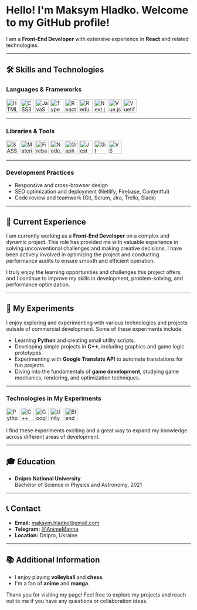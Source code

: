 # Hello! I'm **Maksym Hladko**. Welcome to my GitHub profile!

I am a **Front-End Developer** with extensive experience in **React** and related technologies.

---

## 🛠 Skills and Technologies

### **Languages & Frameworks**

<p align="left">
    <img src="https://cdn.jsdelivr.net/gh/devicons/devicon/icons/html5/html5-original.svg" width="36" height="36" alt="HTML5" />
    <img src="https://cdn.jsdelivr.net/gh/devicons/devicon/icons/css3/css3-original.svg" width="36" height="36" alt="CSS3" />
    <img src="https://cdn.jsdelivr.net/gh/devicons/devicon/icons/javascript/javascript-original.svg" width="36" height="36" alt="JavaScript" />
    <img src="https://cdn.jsdelivr.net/gh/devicons/devicon/icons/typescript/typescript-original.svg" width="36" height="36" alt="TypeScript" />
    <img src="https://cdn.jsdelivr.net/gh/devicons/devicon/icons/react/react-original.svg" width="36" height="36" alt="React" />
    <img src="https://cdn.jsdelivr.net/gh/devicons/devicon/icons/redux/redux-original.svg" width="36" height="36" alt="Redux" />
    <img src="https://cdn.jsdelivr.net/gh/devicons/devicon/icons/nextjs/nextjs-original.svg" width="36" height="36" alt="Next.js" />
    <img src="https://cdn.jsdelivr.net/gh/devicons/devicon/icons/vuejs/vuejs-original.svg" width="36" height="36" alt="Vue.js" />
    <img src="https://cdn.jsdelivr.net/gh/devicons/devicon/icons/vuetify/vuetify-original.svg" width="36" height="36" alt="Vuetify" />
</p>

---

### **Libraries & Tools**

<p align="left">
    <img src="https://cdn.jsdelivr.net/gh/devicons/devicon/icons/sass/sass-original.svg" width="36" height="36" alt="SASS" />
    <img src="https://cdn.jsdelivr.net/gh/devicons/devicon/icons/materialui/materialui-original.svg" width="36" height="36" alt="Material-UI" />
    <img src="https://cdn.jsdelivr.net/gh/devicons/devicon/icons/firebase/firebase-plain.svg" width="36" height="36" alt="Firebase" />
    <img src="https://cdn.jsdelivr.net/gh/devicons/devicon/icons/nodejs/nodejs-original.svg" width="36" height="36" alt="Node.js" />
    <img src="https://cdn.jsdelivr.net/gh/devicons/devicon/icons/graphql/graphql-plain.svg" width="36" height="36" alt="GraphQL" />
    <img src="https://cdn.jsdelivr.net/gh/devicons/devicon/icons/jest/jest-plain.svg" width="36" height="36" alt="Jest" />
    <img src="https://cdn.jsdelivr.net/gh/devicons/devicon/icons/git/git-original.svg" width="36" height="36" alt="Git" />
    <img src="https://cdn.jsdelivr.net/gh/devicons/devicon/icons/vscode/vscode-original.svg" width="36" height="36" alt="VS Code" />
</p>

---

### **Development Practices**

- Responsive and cross-browser design
- SEO optimization and deployment (Netlify, Firebase, Contentful)
- Code review and teamwork (Git, Scrum, Jira, Trello, Slack)

---

## 💼 Current Experience

I am currently working as a **Front-End Developer** on a complex and dynamic project. This role has provided me with valuable experience in solving unconventional challenges and making creative decisions. I have been actively involved in optimizing the project and conducting performance audits to ensure smooth and efficient operation.

I truly enjoy the learning opportunities and challenges this project offers, and I continue to improve my skills in development, problem-solving, and performance optimization.

---

## 🧪 My Experiments

I enjoy exploring and experimenting with various technologies and projects outside of commercial development. Some of these experiments include:

- Learning **Python** and creating small utility scripts.
- Developing simple projects in **C++**, including graphics and game logic prototypes.
- Experimenting with **Google Translate API** to automate translations for fun projects.
- Diving into the fundamentals of **game development**, studying game mechanics, rendering, and optimization techniques.

---

### **Technologies in My Experiments**

<p align="left">
    <img src="https://cdn.jsdelivr.net/gh/devicons/devicon/icons/python/python-original.svg" width="36" height="36" alt="Python" />
    <img src="https://cdn.jsdelivr.net/gh/devicons/devicon/icons/cplusplus/cplusplus-original.svg" width="36" height="36" alt="C++" />
    <img src="https://cdn.jsdelivr.net/gh/devicons/devicon/icons/google/google-original.svg" width="36" height="36" alt="Google API" />
    <img src="https://cdn.jsdelivr.net/gh/devicons/devicon/icons/unity/unity-original.svg" width="36" height="36" alt="Unity" />
    <img src="https://cdn.jsdelivr.net/gh/devicons/devicon/icons/blender/blender-original.svg" width="36" height="36" alt="Blender" />
</p>

I find these experiments exciting and a great way to expand my knowledge across different areas of development.

---

## 🎓 Education

- **Dnipro National University**  
  Bachelor of Science in Physics and Astronomy, 2021

---

## 📞 Contact

- **Email:** [maksym.hladko@gmail.com](mailto:maksym.hladko@gmail.com)  
- **Telegram:** [@AnimeManna](https://t.me/AnimeManna)  
- **Location:** Dnipro, Ukraine  

---

## 📚 Additional Information

- I enjoy playing **volleyball** and **chess**.
- I'm a fan of **anime** and **manga**.

Thank you for visiting my page! Feel free to explore my projects and reach out to me if you have any questions or collaboration ideas.
